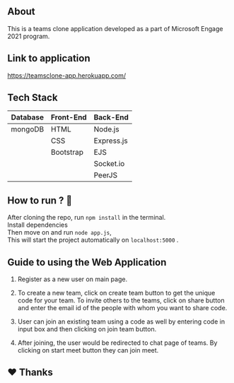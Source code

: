## About

This is a teams clone application developed as a part of Microsoft Engage 2021 program.

## Link to application
https://teamsclone-app.herokuapp.com/

## Tech Stack

| Database | Front-End | Back-End   |
| -------- | --------- | ---------- |
| mongoDB  | HTML      | Node.js    |
| &nbsp;   | CSS       | Express.js |
| &nbsp;   | Bootstrap | EJS        |
| &nbsp;   | &nbsp;    | Socket.io  |
| &nbsp;   | &nbsp;    | PeerJS     |


## How to run ? 🛴

After cloning the repo, run `npm install` in the terminal. <br>
Install dependencies <br>
Then move on and run `node app.js`,<br>
This will start the project automatically on `localhost:5000` .<br>


## Guide to using the Web Application

1. Register as a new user on main page.

2. To create a new team, click on create team button to get the unique code for your team. To invite others to the teams, click on share button and enter the email id of the people with whom you want to share code.

3. User can join an existing team using a code as well by entering code in input box and then clicking on join team button.

4. After joining, the user would be redirected to chat page of teams. By clicking on start meet button they can join meet.


## ❤️ Thanks
